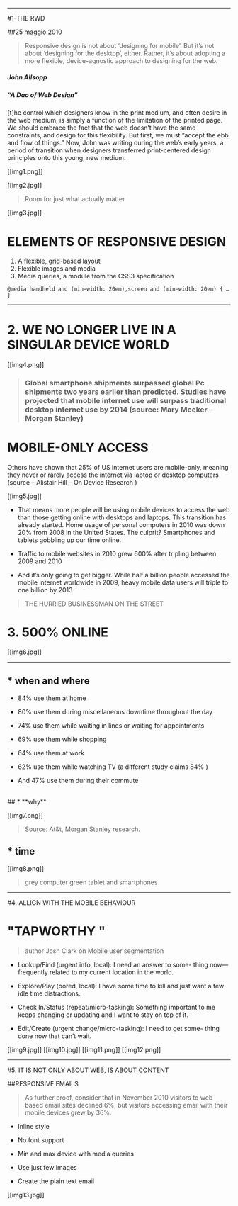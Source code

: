 ***

#1-THE RWD

##25 maggio 2010

> Responsive design is not about ‘designing for mobile’. But it’s not about ‘designing for the desktop’, either. Rather, it’s about adopting a more flexible, device-agnostic approach to designing for the web. 

##### John Allsopp 
##### “A Dao of Web Design”


[t]he control which designers know in the print medium, and often desire in the web medium, is simply a function of the limitation of the printed page. We should embrace the fact that the web doesn’t have the same constraints, and design for this flexibility. But first, we must “accept the ebb and flow of things.” Now, John was writing during the web’s early years, a period of transition when designers transferred print-centered design principles onto this young, new medium.

[[img1.png]]

[[img2.jpg]] 
> Room for just what actually matter

[[img3.jpg]] 

# ELEMENTS OF RESPONSIVE DESIGN

1. A flexible, grid-based layout
3. Flexible images and media
5. Media queries, a module from the CSS3 specification

`@media handheld and (min-width: 20em),screen and (min-width: 20em) { … }`

***

# 2. WE NO LONGER LIVE IN A SINGULAR DEVICE WORLD

[[img4.png]] 
> ### Global smartphone shipments surpassed global Pc shipments two years earlier than predicted. Studies have projected that mobile internet use will surpass traditional desktop internet use by 2014 (source: Mary Meeker – Morgan Stanley)

# MOBILE-ONLY ACCESS
Others have shown that 25% of US internet users are mobile-only, meaning they never or rarely access the internet via laptop or desktop computers (source – Alistair Hill – On Device Research )

[[img5.jpg]]

* That means more people will be using mobile devices to access the web than those getting online with desktops and laptops. This transition has already started. Home usage of personal computers in 2010 was down 20% from 2008 in the United States. The culprit? Smartphones and tablets gobbling up our time online. 

* Traffic to mobile websites in 2010 grew 600% after tripling between 2009 and 2010 

* And it’s only going to get bigger. While half a billion people accessed the mobile internet worldwide in 2009, heavy mobile data users will triple to one billion by 2013 

> THE HURRIED BUSINESSMAN ON THE STREET
# 3. 500% ONLINE

[[img6.jpg]]


***


## * **when and where**

* 84% use them at home

* 80% use them during miscellaneous downtime throughout the day 

* 74% use them while waiting in lines or waiting for appointments 

* 69% use them while shopping

* 64% use them at work 

* 62% use them while watching TV (a different study claims 84% ) 

* And 47% use them during their commute


</br>
## * **why**

[[img7.png]]
> Source: At&t, Morgan Stanley research.

## * **time**

[[img8.png]]
> grey computer 
> green tablet and smartphones

***

#4. ALLIGN WITH THE MOBILE BEHAVIOUR

# "TAPWORTHY "
> author Josh Clark 
> on Mobile user segmentation

* Lookup/Find (urgent info, local): I need an answer to some- thing now—frequently related to my current location in the world.

* Explore/Play (bored, local): I have some time to kill and just want a few idle time distractions.

* Check In/Status (repeat/micro-tasking): Something important to me keeps changing or updating and I want to stay on top of it. 

* Edit/Create (urgent change/micro-tasking): I need to get some- thing done now that can’t wait.

[[img9.jpg]]
[[img10.jpg]]
[[img11.png]]
[[img12.png]]

***

#5. IT IS NOT ONLY ABOUT WEB, IS ABOUT CONTENT

##RESPONSIVE EMAILS
> As further proof, consider that in November 2010 visitors to web-based email sites declined 6%, but visitors accessing email with their mobile devices grew by 36%. 

* Inline style 

* No font support 

* Min and max device with media queries 

* Use just few images 

* Create the plain text email

[[img13.jpg]]




